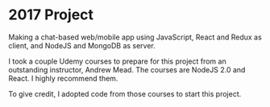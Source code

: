 # 2017 Project

Making a chat-based web/mobile app using JavaScript, React and Redux as client, and NodeJS and MongoDB as server.

I took a couple Udemy courses to prepare for this project from an outstanding instructor, Andrew Mead. The courses are NodeJS 2.0 and React. I highly recommend them.

To give credit, I adopted code from those courses to start this project.
